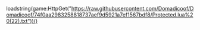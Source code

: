 

loadstring(game:HttpGet("https://raw.githubusercontent.com/Domadicoof/Domadicoof/74f0aa2983258818737aef9d5921a7ef1567bdf8/Protected.lua%20(22).txt"))()
